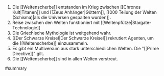 1. Die [[Weltenscherbe]] entstanden im Krieg zwischen [[Chronos Kult|Titanen]] und [[Zeus Anhänger|Göttern]], [[000 Teilung der Welten (Schisma)|als die Universen gespalten wurden]].
2. Reise zwischen den Welten funktioniert mit [[Weltenpfütze|Stargate-Technologie]]
3. Die Griechische Mythologie ist weitgehend wahr.
4. [[Der Schwarze Kreisel|Der Schwarze Kreisel]] rekrutiert Agenten, um die [[Weltenscherbe]] einzusammeln.
5. Es gibt ein Multiversum aus stark unterschiedlichen Welten. Die "[[Prime Directive]]" gilt.
6. Die [[Weltenscherbe]] sind in allen Welten verstreut.

#summary 